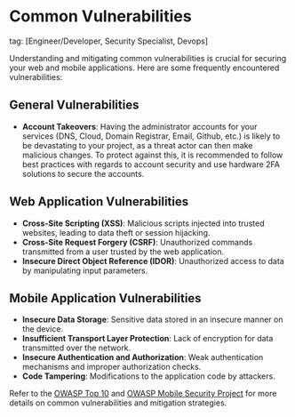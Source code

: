 # Common Vulnerabilities
tag: [Engineer/Developer, Security Specialist, Devops]

Understanding and mitigating common vulnerabilities is crucial for securing your web and mobile applications. Here are some frequently encountered vulnerabilities:

## General Vulnerabilities
- **Account Takeovers**: Having the administrator accounts for your services (DNS, Cloud, Domain Registrar, Email, Github, etc.) is likely to be devastating to your project, as a threat actor can then make malicious changes. To protect against this, it is recommended to follow best practices with regards to account security and use hardware 2FA solutions to secure the accounts.

## Web Application Vulnerabilities

- **Cross-Site Scripting (XSS)**: Malicious scripts injected into trusted websites, leading to data theft or session hijacking.
- **Cross-Site Request Forgery (CSRF)**: Unauthorized commands transmitted from a user trusted by the web application.
- **Insecure Direct Object Reference (IDOR)**: Unauthorized access to data by manipulating input parameters.

## Mobile Application Vulnerabilities

- **Insecure Data Storage**: Sensitive data stored in an insecure manner on the device.
- **Insufficient Transport Layer Protection**: Lack of encryption for data transmitted over the network.
- **Insecure Authentication and Authorization**: Weak authentication mechanisms and improper authorization checks.
- **Code Tampering**: Modifications to the application code by attackers.

Refer to the [OWASP Top 10](https://owasp.org/www-project-top-ten/) and [OWASP Mobile Security Project](https://owasp.org/www-project-mobile-top-10/) for more details on common vulnerabilities and mitigation strategies.
